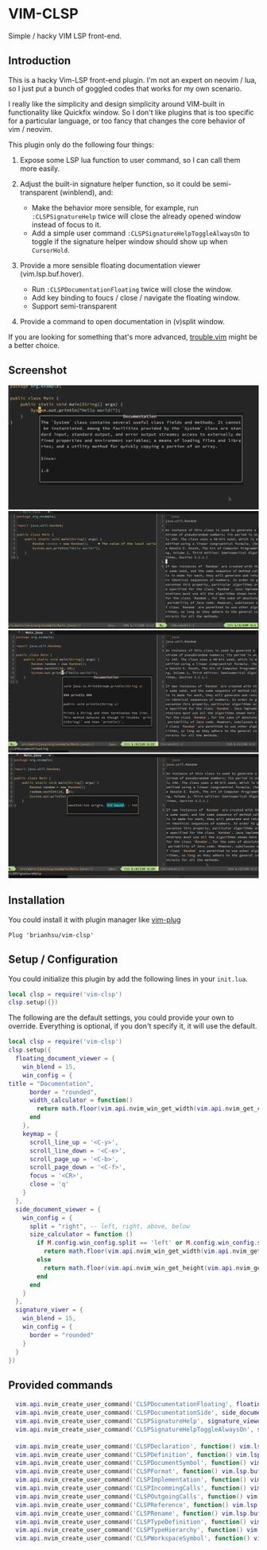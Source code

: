 # VIM-CLSP 

Simple / hacky VIM LSP front-end.

## Introduction

This is a hacky Vim-LSP front-end plugin. I'm not an expert on neovim / lua, so I just put a bunch of goggled codes that works for my own scenario.

I really like the simplicity and design simplicity around VIM-built in functionality like Quickfix window. So I don't like plugins that is too specific for a particular language, or too fancy that changes the core behavior of vim / neovim.

This plugin only do the following four things:

1. Expose some LSP lua function to user command, so I can call them more easily.
2. Adjust the built-in signature helper function, so it could be semi-transparent (winblend), and:

    - Make the behavior more sensible, for example, run `:CLSPSignatureHelp` twice will close the already opened window instead of focus to it.
    - Add a simple user command `:CLSPSignatureHelpToggleAlwaysOn` to toggle if the signature helper window should show up when `CursorHold`.

3. Provide a more sensible floating documentation viewer (vim.lsp.buf.hover).

    - Run `:CLSPDocumentationFloating` twice will close the window.
    - Add key binding to foucs / close / navigate the floating window.
    - Support semi-transparent

4. Provide a command to open documentation in (v)split window.

If you are looking for something that's more advanced, [trouble.vim](https://github.com/folke/trouble.nvim) might be a better choice.

## Screenshot

![floating documentation](images/floating_document.png)
![side documentation](images/side_document.png)
![floating and sie documentation](images/floating_and_side_document.png)
![signature help](images/signature_help.png)

## Installation

You could install it with plugin manager like [vim-plug](https://github.com/junegunn/vim-plug)

```
Plug 'brianhsu/vim-clsp'
```

## Setup / Configuration

You could initialize this plugin by add the following lines in your `init.lua`.

```lua
local clsp = require('vim-clsp')
clsp.setup({})
```

The following are the default settings, you could provide your own to override. Everything is optional, if you don't specify it, it will use the default.

```lua
local clsp = require('vim-clsp')
clsp.setup({
  floating_document_viewer = {
    win_blend = 15,
    win_config = {
title = "Documentation",
      border = "rounded",
      width_calculator = function()
        return math.floor(vim.api.nvim_win_get_width(vim.api.nvim_get_current_win()) * 0.6)
      end
    },
    keymap = {
      scroll_line_up = '<C-y>',
      scroll_line_down = '<C-e>',
      scroll_page_up = '<C-b>',
      scroll_page_down = '<C-f>',
      focus = '<CR>',
      close = 'q'
    }
  },
  side_document_viewer = {
    win_config = {
      split = "right", -- left, right, above, below
      size_calculator = function ()
        if M.config.win_config.split == 'left' or M.config.win_config.split == 'right' then
          return math.floor(vim.api.nvim_win_get_width(vim.api.nvim_get_current_win()) * 0.4)
        else
          return math.floor(vim.api.nvim_win_get_height(vim.api.nvim_get_current_win()) * 0.4)                             
        end
      end
    }
  },
  signature_viwer = {
    win_blend = 15,
    win_config = {
      border = "rounded"
    }
  }
})
```

## Provided commands

```lua
  vim.api.nvim_create_user_command('CLSPDocumentationFloating', floating_document_viewer.toggle_document_floating, {})
  vim.api.nvim_create_user_command('CLSPDocumentationSide', side_document_viewer.open_document_side, {})
  vim.api.nvim_create_user_command('CLSPSignatureHelp', signature_viewer.open_signature_viwer, {})
  vim.api.nvim_create_user_command('CLSPSignatureHelpToggleAlwaysOn', signature_viewer.toggle_is_always_on, {})

  vim.api.nvim_create_user_command('CLSPDeclaration', function() vim.lsp.buf.declaration() end, {})
  vim.api.nvim_create_user_command('CLSPDefinition', function() vim.lsp.buf.definition() end, {})
  vim.api.nvim_create_user_command('CLSPDocumentSymbol', function() vim.lsp.buf.document_symbol() end, {})
  vim.api.nvim_create_user_command('CLSPFormat', function() vim.lsp.buf.format() end, {})
  vim.api.nvim_create_user_command('CLSPImplementation', function() vim.lsp.buf.implementation() end, {})
  vim.api.nvim_create_user_command('CLSPIncommingCalls', function() vim.lsp.buf.incoming_calls() end, {})
  vim.api.nvim_create_user_command('CLSPOutgoingCalls', function() vim.lsp.buf.outgoing_calls() end, {})
  vim.api.nvim_create_user_command('CLSPReference', function() vim.lsp.buf.references() end, {})
  vim.api.nvim_create_user_command('CLSPRename', function() vim.lsp.buf.rename() end, {})
  vim.api.nvim_create_user_command('CLSPTypeDefinition', function() vim.lsp.buf.type_definition() end, {})
  vim.api.nvim_create_user_command('CLSPTypeHierarchy', function() vim.lsp.buf.typehierarchy() end, {})
  vim.api.nvim_create_user_command('CLSPWorkspaceSymbol', function() vim.lsp.buf.workspace_symbol() end, {})
```
